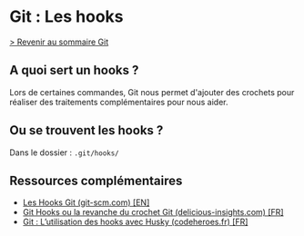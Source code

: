 # Git : Les hooks

[> Revenir au sommaire Git](./git.md)

## A quoi sert un hooks ?

Lors de certaines commandes, Git nous permet d'ajouter des crochets pour réaliser des traitements complémentaires pour nous aider.

## Ou se trouvent les hooks ?

Dans le dossier : `.git/hooks/`

## Ressources complémentaires

- [Les Hooks Git (git-scm.com) [EN]](https://git-scm.com/book/en/v2/Customizing-Git-Git-Hooks)
- [Git Hooks ou la revanche du crochet Git (delicious-insights.com) [FR]](https://delicious-insights.com/fr/articles/git-hooks/)
- [Git : L’utilisation des hooks avec Husky (codeheroes.fr) [FR]](https://www.codeheroes.fr/2021/10/11/git-lutilisation-des-hooks-avec-husky/)

